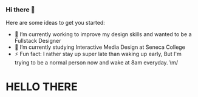 ### Hi there 👋

Here are some ideas to get you started:

- 🔭 I’m currently working to improve my design skills and wanted to be a Fullstack Designer
- 🌱 I’m currently studying Interactive Media Design at Seneca College
- ⚡ Fun fact: I rather stay up super late than waking up early, But I'm trying to be a normal person now and wake at 8am everyday. \m/


<h1>HELLO THERE</h1>